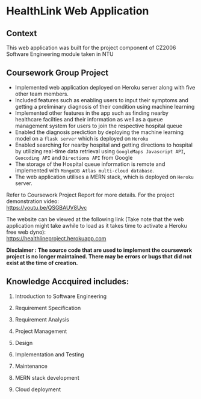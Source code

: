 # HealthLink Web Application

## Context

This web application was built for the project component of CZ2006 Software Engineering module taken in NTU

## Coursework Group Project

- Implemented web application deployed on Heroku server along with five other team members.
- Included features such as enabling users to input their symptoms and getting a preliminary diagnosis of their condition using machine learning
- Implemented other features in the app such as finding nearby healthcare facilties and their information as well as a queue management system for users to join the respective hospital queue
- Enabled the diagnosis prediction by deploying the machine learning model on a `flask server` which is deployed on `Heroku`
- Enabled searching for nearby hospital and getting directions to hospital by utilizing real-time data retrieval using `GoogleMaps Javascript API`, `Geocoding API` and `Directions API` from Google
- The storage of the Hospital queue information is remote and implemented with `MongoDB Atlas multi-cloud database`.
- The web application utilises a MERN stack, which is deployed on `Heroku` server.

Refer to Coursework Project Report for more details.
For the project demonstration video: <br />
https://youtu.be/QSGBAUV8Uvc

The website can be viewed at the following link (Take note that the web application might take awhile to load as it takes time to activate a Heroku free web dyno): <br />
https://healthlineproject.herokuapp.com

**Disclaimer : The source code that are used to implement the coursework project is no longer maintained. There may be errors or bugs that did not exist at the time of creation.**

## Knowledge Accquired includes:

1. Introduction to Software Engineering

2. Requirement Specification

3. Requirement Analysis

4. Project Management

5. Design

6. Implementation and Testing

7. Maintenance

8. MERN stack development

9. Cloud deployment
